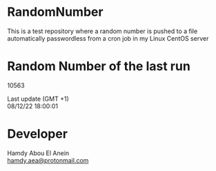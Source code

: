 # RandomNumber    
This is a test repository where a random number is pushed to a file automatically passwordless from a cron job in my Linux CentOS server    
# Random Number of the last run   
10563
      
Last update (GMT +1)    
08/12/22 18:00:01
# Developer    
Hamdy Abou El Anein   
hamdy.aea@protonmail.com
